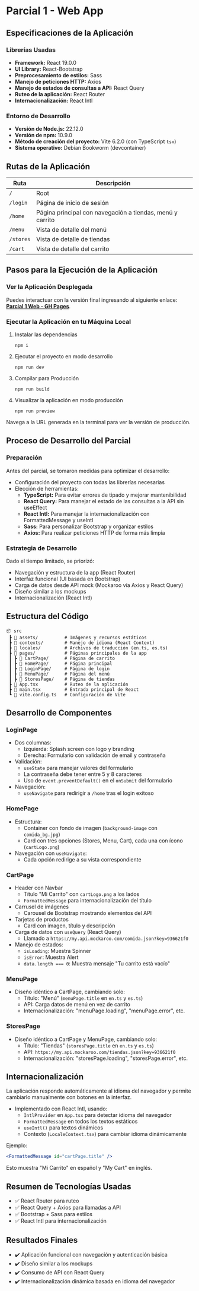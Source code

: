 # Parcial 1 - Web App

## Especificaciones de la Aplicación

### Librerías Usadas
- **Framework:** React 19.0.0
- **UI Library:** React-Bootstrap
- **Preprocesamiento de estilos:** Sass
- **Manejo de peticiones HTTP:** Axios
- **Manejo de estados de consultas a API:** React Query
- **Ruteo de la aplicación:** React Router
- **Internacionalización:** React Intl

### Entorno de Desarrollo
- **Versión de Node.js:** 22.12.0
- **Versión de npm:** 10.9.0
- **Método de creación del proyecto:** Vite 6.2.0 (con TypeScript `tsx`)
- **Sistema operativo:** Debian Bookworm (devcontainer)

## Rutas de la Aplicación

| Ruta      | Descripción |
|-----------|-------------|
| `/`       | Root |
| `/login`  | Página de inicio de sesión |
| `/home`   | Página principal con navegación a tiendas, menú y carrito |
| `/menu`   | Vista de detalle del menú |
| `/stores` | Vista de detalle de tiendas |
| `/cart`   | Vista de detalle del carrito |

## Pasos para la Ejecución de la Aplicación

### Ver la Aplicación Desplegada
Puedes interactuar con la versión final ingresando al siguiente enlace: **[Parcial 1 Web - GH Pages](#)**.

### Ejecutar la Aplicación en tu Máquina Local

1. Instalar las dependencias
   ```
   npm i
   ```

2. Ejecutar el proyecto en modo desarrollo
   ```
   npm run dev
   ```

3. Compilar para Producción
   ```
   npm run build
   ```

4. Visualizar la aplicación en modo producción
   ```
   npm run preview
   ```

Navega a la URL generada en la terminal para ver la versión de producción.

## Proceso de Desarrollo del Parcial

### Preparación
Antes del parcial, se tomaron medidas para optimizar el desarrollo:

- Configuración del proyecto con todas las librerías necesarias
- Elección de herramientas:
  - **TypeScript:** Para evitar errores de tipado y mejorar mantenibilidad
  - **React Query:** Para manejar el estado de las consultas a la API sin useEffect
  - **React Intl:** Para manejar la internacionalización con FormattedMessage y useIntl
  - **Sass:** Para personalizar Bootstrap y organizar estilos
  - **Axios:** Para realizar peticiones HTTP de forma más limpia

### Estrategia de Desarrollo
Dado el tiempo limitado, se priorizó:

- Navegación y estructura de la app (React Router)
- Interfaz funcional (UI basada en Bootstrap)
- Carga de datos desde API mock (Mockaroo vía Axios y React Query)
- Diseño similar a los mockups
- Internacionalización (React Intl)

## Estructura del Código

```
📦 src
 ┣ 📂 assets/          # Imágenes y recursos estáticos
 ┣ 📂 contexts/        # Manejo de idioma (React Context)
 ┣ 📂 locales/         # Archivos de traducción (en.ts, es.ts)
 ┣ 📂 pages/           # Páginas principales de la app
 ┃ ┣ 📂 CartPage/      # Página de carrito
 ┃ ┣ 📂 HomePage/      # Página principal
 ┃ ┣ 📂 LoginPage/     # Página de login
 ┃ ┣ 📂 MenuPage/      # Página del menú
 ┃ ┣ 📂 StoresPage/    # Página de tiendas
 ┣ 📜 App.tsx          # Ruteo de la aplicación
 ┣ 📜 main.tsx         # Entrada principal de React
 ┗ 📜 vite.config.ts   # Configuración de Vite
```

## Desarrollo de Componentes

### LoginPage
- Dos columnas:
  - Izquierda: Splash screen con logo y branding
  - Derecha: Formulario con validación de email y contraseña
- Validación:
  - `useState` para manejar valores del formulario
  - La contraseña debe tener entre 5 y 8 caracteres
  - Uso de `event.preventDefault()` en el `onSubmit` del formulario
- Navegación:
  - `useNavigate` para redirigir a `/home` tras el login exitoso

### HomePage
- Estructura:
  - Container con fondo de imagen (`background-image` con `comida_bg.jpg`)
  - Card con tres opciones (Stores, Menu, Cart), cada una con ícono (`cartLogo.png`)
- Navegación con `useNavigate`:
  - Cada opción redirige a su vista correspondiente

### CartPage
- Header con Navbar
  - Título "Mi Carrito" con `cartLogo.png` a los lados
  - `FormattedMessage` para internacionalización del título
- Carrusel de imágenes
  - Carousel de Bootstrap mostrando elementos del API
- Tarjetas de productos
  - Card con imagen, título y descripción
- Carga de datos con `useQuery` (React Query)
  - Llamado a `https://my.api.mockaroo.com/comida.json?key=936621f0`
- Manejo de estados:
  - `isLoading`: Muestra Spinner
  - `isError`: Muestra Alert
  - `data.length === 0`: Muestra mensaje "Tu carrito está vacío"

### MenuPage
- Diseño idéntico a CartPage, cambiando solo:
  - Título: "Menú" (`menuPage.title` en `en.ts` y `es.ts`)
  - API: Carga datos de menú en vez de carrito
  - Internacionalización: "menuPage.loading", "menuPage.error", etc.

### StoresPage
- Diseño idéntico a CartPage y MenuPage, cambiando solo:
  - Título: "Tiendas" (`storesPage.title` en `en.ts` y `es.ts`)
  - API: `https://my.api.mockaroo.com/tiendas.json?key=936621f0`
  - Internacionalización: "storesPage.loading", "storesPage.error", etc.

## Internacionalización
La aplicación responde automáticamente al idioma del navegador y permite cambiarlo manualmente con botones en la interfaz.

- Implementado con React Intl, usando:
  - `IntlProvider` en `App.tsx` para detectar idioma del navegador
  - `FormattedMessage` en todos los textos estáticos
  - `useIntl()` para textos dinámicos
  - Contexto (`LocaleContext.tsx`) para cambiar idioma dinámicamente

Ejemplo:
```jsx
<FormattedMessage id="cartPage.title" />
```
Esto muestra "Mi Carrito" en español y "My Cart" en inglés.

## Resumen de Tecnologías Usadas
- ✅ React Router para ruteo
- ✅ React Query + Axios para llamadas a API
- ✅ Bootstrap + Sass para estilos
- ✅ React Intl para internacionalización

## Resultados Finales
- ✔️ Aplicación funcional con navegación y autenticación básica
- ✔️ Diseño similar a los mockups
- ✔️ Consumo de API con React Query
- ✔️ Internacionalización dinámica basada en idioma del navegador
